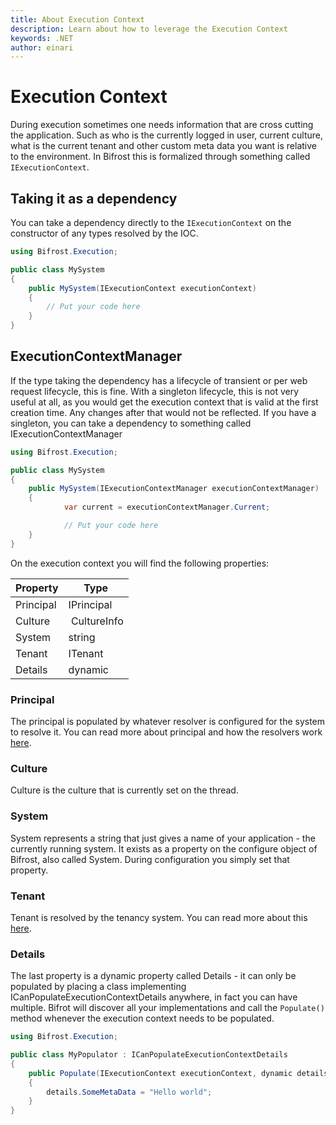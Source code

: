 ```yaml
---
title: About Execution Context
description: Learn about how to leverage the Execution Context
keywords: .NET
author: einari
---
```

# Execution Context

During execution sometimes one needs information that are cross cutting the application.
Such as who is the currently logged in user, current culture, what is the current tenant and other custom meta
data you want is relative to the environment.
In Bifrost this is formalized through something called ``IExecutionContext``.

## Taking it as a dependency

You can take a dependency directly to the ``IExecutionContext`` on the constructor of any types
resolved by the IOC.

```csharp
using Bifrost.Execution;

public class MySystem
{
    public MySystem(IExecutionContext executionContext)
    {
        // Put your code here
    }
}
```

## ExecutionContextManager

If the type taking the dependency has a lifecycle of transient or per web request lifecycle, this is fine.
With a singleton lifecycle, this is not very useful at all, as you would get the execution context
that is valid at the first creation time. Any changes after that would not be reflected.
If you have a singleton, you can take a dependency to something called IExecutionContextManager

```csharp
using Bifrost.Execution;

public class MySystem
{
    public MySystem(IExecutionContextManager executionContextManager)
    {
            var current = executionContextManager.Current;

            // Put your code here
    }
}
```

On the execution context you will find the following properties:

| Property  | Type        |
| --------- | ----------- |
| Principal | IPrincipal  |
| Culture   | CultureInfo |
| System    | string      |
| Tenant    | ITenant     |
| Details   | dynamic     |


### Principal

The principal is populated by whatever resolver is configured for the system to resolve it.
You can read more about principal and how the resolvers work [here](principals.md).

### Culture

Culture is the culture that is currently set on the thread.

### System

System represents a string that just gives a name of your application - the currently running system.
It exists as a property on the configure object of Bifrost, also called System. During configuration
you simply set that property.

### Tenant

Tenant is resolved by the tenancy system. You can read more about this [here](tenants.md).

### Details

The last property is a dynamic property called Details - it can only be populated by placing a class
implementing ICanPopulateExecutionContextDetails anywhere, in fact you can have multiple.
Bifrot will discover all your implementations and call the `Populate()` method whenever the
execution context needs to be populated.

```csharp
using Bifrost.Execution;

public class MyPopulator : ICanPopulateExecutionContextDetails
{
    public Populate(IExecutionContext executionContext, dynamic details)
    {
        details.SomeMetaData = "Hello world";
    }
}
```